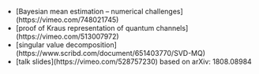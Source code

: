 <ul>
<li>[Bayesian mean estimation – numerical challenges](https://vimeo.com/748021745)</li>
<li>[proof of Kraus representation of quantum channels](https://vimeo.com/513007972)</li>
<li>[singular value decomposition](https://www.scribd.com/document/651403770/SVD-MQ)</li>
<li>[talk slides](https://vimeo.com/528757230) based on arXiv: 1808.08984</li>
</ul>